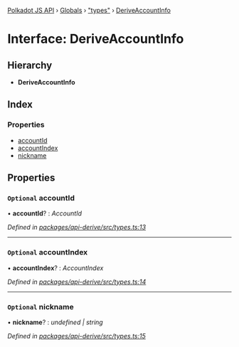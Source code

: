 [Polkadot JS API](../README.md) › [Globals](../globals.md) › ["types"](../modules/_types_.md) › [DeriveAccountInfo](_types_.deriveaccountinfo.md)

# Interface: DeriveAccountInfo

## Hierarchy

* **DeriveAccountInfo**

## Index

### Properties

* [accountId](_types_.deriveaccountinfo.md#optional-accountid)
* [accountIndex](_types_.deriveaccountinfo.md#optional-accountindex)
* [nickname](_types_.deriveaccountinfo.md#optional-nickname)

## Properties

### `Optional` accountId

• **accountId**? : *AccountId*

*Defined in [packages/api-derive/src/types.ts:13](https://github.com/polkadot-js/api/blob/4cb8462d50/packages/api-derive/src/types.ts#L13)*

___

### `Optional` accountIndex

• **accountIndex**? : *AccountIndex*

*Defined in [packages/api-derive/src/types.ts:14](https://github.com/polkadot-js/api/blob/4cb8462d50/packages/api-derive/src/types.ts#L14)*

___

### `Optional` nickname

• **nickname**? : *undefined | string*

*Defined in [packages/api-derive/src/types.ts:15](https://github.com/polkadot-js/api/blob/4cb8462d50/packages/api-derive/src/types.ts#L15)*
